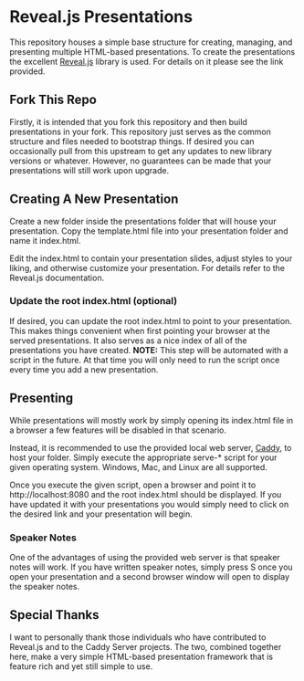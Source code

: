 # Reveal.js Presentations
This repository houses a simple base structure for creating, managing, and presenting multiple HTML-based presentations.  To create the presentations the excellent [Reveal.js](http://lab.hakim.se/reveal-js/) library is used.  For details on it please see the link provided.

## Fork This Repo

Firstly, it is intended that you fork this repository and then build presentations in your fork.  This repository just serves as the common structure and files needed to bootstrap things.  If desired you can occasionally pull from this upstream to get any updates to new library versions or whatever.  However, no guarantees can be made that your presentations will still work upon upgrade.

## Creating A New Presentation

Create a new folder inside the presentations folder that will house your presentation.  Copy the template.html file into your presentation folder and name it index.html.

Edit the index.html to contain your presentation slides, adjust styles to your liking, and otherwise customize your presentation.  For details refer to the Reveal.js documentation.

### Update the root index.html (optional)

If desired, you can update the root index.html to point to your presentation.  This makes things convenient when first pointing your browser at the served presentations.  It also serves as a nice index of all of the presentations you have created.  **NOTE:** This step will be automated with a script in the future.  At that time you will only need to run the script once every time you add a new presentation.

## Presenting

While presentations will mostly work by simply opening its index.html file in a browser a few features will be disabled in that scenario.

Instead, it is recommended to use the provided local web server, [Caddy](https://caddyserver.com/), to host your folder.  Simply execute the appropriate serve-* script for your given operating system.  Windows, Mac, and Linux are all supported.

Once you execute the given script, open a browser and point it to http://localhost:8080 and the root index.html should be displayed.  If you have updated it with your presentations you would simply need to click on the desired link and your presentation will begin.

### Speaker Notes

One of the advantages of using the provided web server is that speaker notes will work.  If you have written speaker notes, simply press S once you open your presentation and a second browser window will open to display the speaker notes.

## Special Thanks

I want to personally thank those individuals who have contributed to Reveal.js and to the Caddy Server projects.  The two, combined together here, make a very simple HTML-based presentation framework that is feature rich and yet still simple to use.

